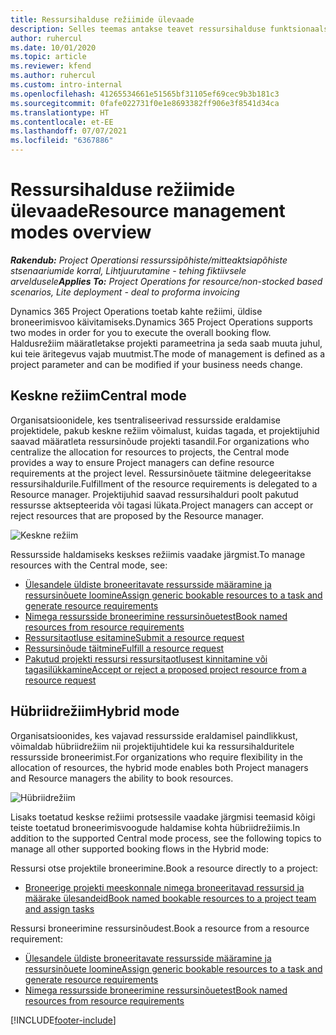 ```yaml
---
title: Ressursihalduse režiimide ülevaade
description: Selles teemas antakse teavet ressursihalduse funktsionaalsuse kohta rakenduses Dynamics 365 Project Operations.
author: ruhercul
ms.date: 10/01/2020
ms.topic: article
ms.reviewer: kfend
ms.author: ruhercul
ms.custom: intro-internal
ms.openlocfilehash: 41265534661e51565bf31105ef69cec9b3b181c3
ms.sourcegitcommit: 0fafe022731f0e1e8693382ff906e3f8541d34ca
ms.translationtype: HT
ms.contentlocale: et-EE
ms.lasthandoff: 07/07/2021
ms.locfileid: "6367886"
---
```

# <a name="resource-management-modes-overview"></a><span data-ttu-id="7d5f5-103">Ressursihalduse režiimide ülevaade</span><span class="sxs-lookup"><span data-stu-id="7d5f5-103">Resource management modes overview</span></span>

<span data-ttu-id="7d5f5-104">_**Rakendub:** Project Operationsi ressurssipõhiste/mitteaktsiapõhiste stsenaariumide korral,  Lihtjuurutamine - tehing fiktiivsele arveldusele_</span><span class="sxs-lookup"><span data-stu-id="7d5f5-104">_**Applies To:** Project Operations for resource/non-stocked based scenarios, Lite deployment - deal to proforma invoicing_</span></span>


<span data-ttu-id="7d5f5-105">Dynamics 365 Project Operations toetab kahte režiimi, üldise broneerimisvoo käivitamiseks.</span><span class="sxs-lookup"><span data-stu-id="7d5f5-105">Dynamics 365 Project Operations supports two modes in order for you to execute the overall booking flow.</span></span> <span data-ttu-id="7d5f5-106">Haldusrežiim määratletakse projekti parameetrina ja seda saab muuta juhul, kui teie äritegevus vajab muutmist.</span><span class="sxs-lookup"><span data-stu-id="7d5f5-106">The mode of management is defined as a project parameter and can be modified if your business needs change.</span></span>    

## <a name="central-mode"></a><span data-ttu-id="7d5f5-107">Keskne režiim</span><span class="sxs-lookup"><span data-stu-id="7d5f5-107">Central mode</span></span>
<span data-ttu-id="7d5f5-108">Organisatsioonidele, kes tsentraliseerivad ressursside eraldamise projektidele, pakub keskne režiim võimalust, kuidas tagada, et projektijuhid saavad määratleta ressursinõude projekti tasandil.</span><span class="sxs-lookup"><span data-stu-id="7d5f5-108">For organizations who centralize the allocation for resources to projects, the Central mode provides a way to ensure Project managers can define resource requirements at the project level.</span></span> <span data-ttu-id="7d5f5-109">Ressursinõuete täitmine delegeeritakse ressursihaldurile.</span><span class="sxs-lookup"><span data-stu-id="7d5f5-109">Fulfillment of the resource requirements is delegated to a Resource manager.</span></span> <span data-ttu-id="7d5f5-110">Projektijuhid saavad ressursihalduri poolt pakutud ressursse aktsepteerida või tagasi lükata.</span><span class="sxs-lookup"><span data-stu-id="7d5f5-110">Project managers can accept or reject resources that are proposed by the Resource manager.</span></span>

![Keskne režiim](./media/resource-management-central.png)

<span data-ttu-id="7d5f5-112">Ressursside haldamiseks keskses režiimis vaadake järgmist.</span><span class="sxs-lookup"><span data-stu-id="7d5f5-112">To manage resources with the Central mode, see:</span></span>

- [<span data-ttu-id="7d5f5-113">Ülesandele üldiste broneeritavate ressursside määramine ja ressursinõuete loomine</span><span class="sxs-lookup"><span data-stu-id="7d5f5-113">Assign generic bookable resources to a task and generate resource requirements</span></span>](/dynamics365/project-service/assign-generic-bookable-resource)
- [<span data-ttu-id="7d5f5-114">Nimega ressursside broneerimine ressursinõuetest</span><span class="sxs-lookup"><span data-stu-id="7d5f5-114">Book named resources from resource requirements</span></span>](/dynamics365/project-service/book-named-resource)
- [<span data-ttu-id="7d5f5-115">Ressursitaotluse esitamine</span><span class="sxs-lookup"><span data-stu-id="7d5f5-115">Submit a resource request</span></span>](/dynamics365/project-service/submit-resource-request)
- [<span data-ttu-id="7d5f5-116">Ressursinõude täitmine</span><span class="sxs-lookup"><span data-stu-id="7d5f5-116">Fulfill a resource request</span></span>](/dynamics365/project-service/resource-management-fulfill-requests)
- [<span data-ttu-id="7d5f5-117">Pakutud projekti ressursi ressursitaotlusest kinnitamine või tagasilükkamine</span><span class="sxs-lookup"><span data-stu-id="7d5f5-117">Accept or reject a proposed project resource from a resource request</span></span>](/dynamics365/project-service/accept-reject-proposed-resource)

## <a name="hybrid-mode"></a><span data-ttu-id="7d5f5-118">Hübriidrežiim</span><span class="sxs-lookup"><span data-stu-id="7d5f5-118">Hybrid mode</span></span>
<span data-ttu-id="7d5f5-119">Organisatsioonides, kes vajavad ressursside eraldamisel paindlikkust, võimaldab hübriidrežiim nii projektijuhtidele kui ka ressursihalduritele ressursside broneerimist.</span><span class="sxs-lookup"><span data-stu-id="7d5f5-119">For organizations who require flexibility in the allocation of resources, the hybrid mode enables both Project managers and Resource managers the ability to book resources.</span></span>

![Hübriidrežiim](./media/resource-management-hybrid.png)

<span data-ttu-id="7d5f5-121">Lisaks toetatud keskse režiimi protsessile vaadake järgmisi teemasid kõigi teiste toetatud broneerimisvoogude haldamise kohta hübriidrežiimis.</span><span class="sxs-lookup"><span data-stu-id="7d5f5-121">In addition to the supported Central mode process, see the following topics to manage all other supported booking flows in the Hybrid mode:</span></span>

<span data-ttu-id="7d5f5-122">Ressursi otse projektile broneerimine.</span><span class="sxs-lookup"><span data-stu-id="7d5f5-122">Book a resource directly to a project:</span></span>
- [<span data-ttu-id="7d5f5-123">Broneerige projekti meeskonnale nimega broneeritavad ressursid ja määrake ülesandeid</span><span class="sxs-lookup"><span data-stu-id="7d5f5-123">Book named bookable resources to a project team and assign tasks</span></span>](/dynamics365/project-service/assign-named-bookable-resource)

<span data-ttu-id="7d5f5-124">Ressursi broneerimine ressursinõudest.</span><span class="sxs-lookup"><span data-stu-id="7d5f5-124">Book a resource from a resource requirement:</span></span>
- [<span data-ttu-id="7d5f5-125">Ülesandele üldiste broneeritavate ressursside määramine ja ressursinõuete loomine</span><span class="sxs-lookup"><span data-stu-id="7d5f5-125">Assign generic bookable resources to a task and generate resource requirements</span></span>](/dynamics365/project-service/assign-generic-bookable-resource)
- [<span data-ttu-id="7d5f5-126">Nimega ressursside broneerimine ressursinõuetest</span><span class="sxs-lookup"><span data-stu-id="7d5f5-126">Book named resources from resource requirements</span></span>](/dynamics365/project-service/book-named-resource)


[!INCLUDE[footer-include](../includes/footer-banner.md)]